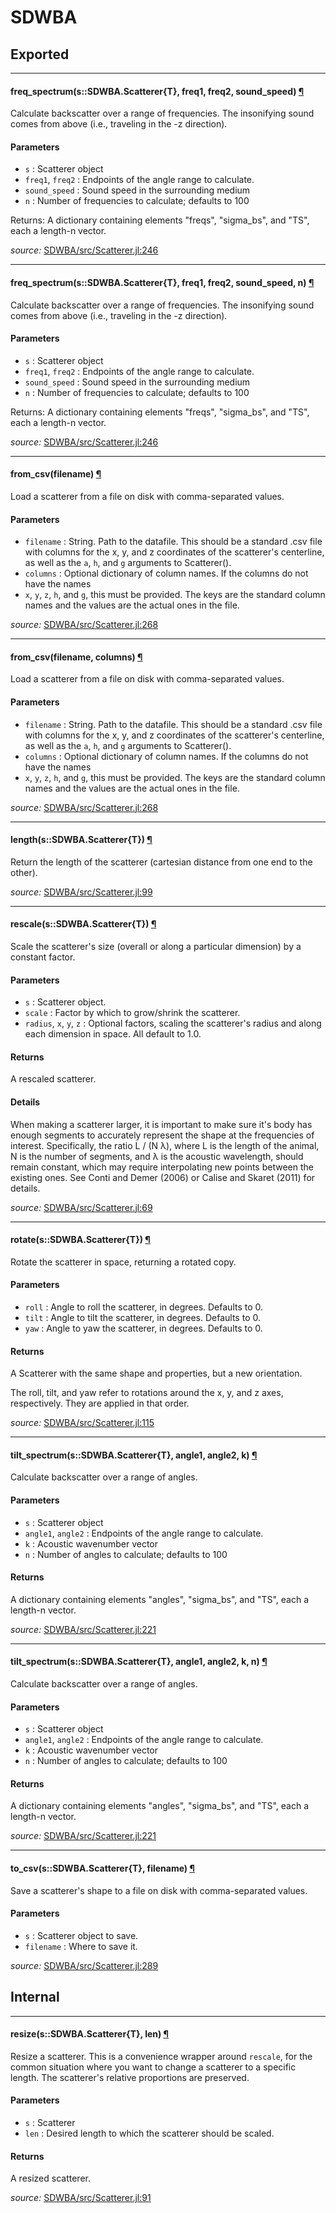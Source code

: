 # SDWBA

## Exported

---

<a id="method__freq_spectrum.1" class="lexicon_definition"></a>
#### freq_spectrum(s::SDWBA.Scatterer{T},  freq1,  freq2,  sound_speed) [¶](#method__freq_spectrum.1)
Calculate backscatter over a range of frequencies.  The insonifying sound comes
from above (i.e., traveling in the -z direction).

#### Parameters
- `s` : Scatterer object
- `freq1`, `freq2` : Endpoints of the angle range to calculate.
- `sound_speed` : Sound speed in the surrounding medium
- `n` : Number of frequencies to calculate; defaults to 100

Returns: A dictionary containing elements "freqs", "sigma_bs", and "TS",
	each a length-n vector.


*source:*
[SDWBA/src/Scatterer.jl:246](https://github.com/ElOceanografo/SDWBA.jl/tree/467c314a3aaa191258c02acf628b546a92eca941/src/Scatterer.jl#L246)

---

<a id="method__freq_spectrum.2" class="lexicon_definition"></a>
#### freq_spectrum(s::SDWBA.Scatterer{T},  freq1,  freq2,  sound_speed,  n) [¶](#method__freq_spectrum.2)
Calculate backscatter over a range of frequencies.  The insonifying sound comes
from above (i.e., traveling in the -z direction).

#### Parameters
- `s` : Scatterer object
- `freq1`, `freq2` : Endpoints of the angle range to calculate.
- `sound_speed` : Sound speed in the surrounding medium
- `n` : Number of frequencies to calculate; defaults to 100

Returns: A dictionary containing elements "freqs", "sigma_bs", and "TS",
	each a length-n vector.


*source:*
[SDWBA/src/Scatterer.jl:246](https://github.com/ElOceanografo/SDWBA.jl/tree/467c314a3aaa191258c02acf628b546a92eca941/src/Scatterer.jl#L246)

---

<a id="method__from_csv.1" class="lexicon_definition"></a>
#### from_csv(filename) [¶](#method__from_csv.1)
Load a scatterer from a file on disk with comma-separated values.

#### Parameters
- `filename` : String.  Path to the datafile.  This should be a standard .csv file 
with columns for the x, y, and z coordinates of the scatterer's centerline, as well
as the `a`, `h`, and `g` arguments to Scatterer().
- `columns` : Optional dictionary of column names. If the columns do not have the names 
- `x`, `y`, `z`, `h`, and `g`, this must be provided.  The keys are the standard column
names and the values are the actual ones in the file.


*source:*
[SDWBA/src/Scatterer.jl:268](https://github.com/ElOceanografo/SDWBA.jl/tree/467c314a3aaa191258c02acf628b546a92eca941/src/Scatterer.jl#L268)

---

<a id="method__from_csv.2" class="lexicon_definition"></a>
#### from_csv(filename,  columns) [¶](#method__from_csv.2)
Load a scatterer from a file on disk with comma-separated values.

#### Parameters
- `filename` : String.  Path to the datafile.  This should be a standard .csv file 
with columns for the x, y, and z coordinates of the scatterer's centerline, as well
as the `a`, `h`, and `g` arguments to Scatterer().
- `columns` : Optional dictionary of column names. If the columns do not have the names 
- `x`, `y`, `z`, `h`, and `g`, this must be provided.  The keys are the standard column
names and the values are the actual ones in the file.


*source:*
[SDWBA/src/Scatterer.jl:268](https://github.com/ElOceanografo/SDWBA.jl/tree/467c314a3aaa191258c02acf628b546a92eca941/src/Scatterer.jl#L268)

---

<a id="method__length.1" class="lexicon_definition"></a>
#### length(s::SDWBA.Scatterer{T}) [¶](#method__length.1)
Return the length of the scatterer (cartesian distance from one end to the other).


*source:*
[SDWBA/src/Scatterer.jl:99](https://github.com/ElOceanografo/SDWBA.jl/tree/467c314a3aaa191258c02acf628b546a92eca941/src/Scatterer.jl#L99)

---

<a id="method__rescale.1" class="lexicon_definition"></a>
#### rescale(s::SDWBA.Scatterer{T}) [¶](#method__rescale.1)
Scale the scatterer's size (overall or along a particular dimension) by a 
constant factor.

#### Parameters
- `s` : Scatterer object.
- `scale` : Factor by which to grow/shrink the scatterer.
- `radius`, `x`, `y`, `z` : Optional factors, scaling the scatterer's radius
and along each dimension in space. All default to 1.0.

#### Returns
A rescaled scatterer.

#### Details
When making a scatterer larger, it is important to make sure it's body has enough
segments to accurately represent the shape at the frequencies of interest.
Specifically, the ratio L / (N λ), where L is the length of the animal, N is the
number of segments, and λ is the acoustic wavelength, should remain constant, which
may require interpolating new points between the existing ones. See Conti and 
Demer (2006) or Calise and Skaret (2011) for details.


*source:*
[SDWBA/src/Scatterer.jl:69](https://github.com/ElOceanografo/SDWBA.jl/tree/467c314a3aaa191258c02acf628b546a92eca941/src/Scatterer.jl#L69)

---

<a id="method__rotate.1" class="lexicon_definition"></a>
#### rotate(s::SDWBA.Scatterer{T}) [¶](#method__rotate.1)
Rotate the scatterer in space, returning a rotated copy.

#### Parameters
- `roll` : Angle to roll the scatterer, in degrees. Defaults to 0.
- `tilt` : Angle to tilt the scatterer, in degrees. Defaults to 0.
- `yaw` : Angle to yaw the scatterer, in degrees. Defaults to 0.

#### Returns
A Scatterer with the same shape and properties, but a new orientation.

The roll, tilt, and yaw refer to rotations around the x, y, and z axes,
respectively. They are applied in that order.


*source:*
[SDWBA/src/Scatterer.jl:115](https://github.com/ElOceanografo/SDWBA.jl/tree/467c314a3aaa191258c02acf628b546a92eca941/src/Scatterer.jl#L115)

---

<a id="method__tilt_spectrum.1" class="lexicon_definition"></a>
#### tilt_spectrum(s::SDWBA.Scatterer{T},  angle1,  angle2,  k) [¶](#method__tilt_spectrum.1)
Calculate backscatter over a range of angles.

#### Parameters

- `s` : Scatterer object
- `angle1`, `angle2` : Endpoints of the angle range to calculate.
- `k` : Acoustic wavenumber vector
- `n` : Number of angles to calculate; defaults to 100

#### Returns

A dictionary containing elements "angles", "sigma_bs", and "TS",
each a length-n vector.


*source:*
[SDWBA/src/Scatterer.jl:221](https://github.com/ElOceanografo/SDWBA.jl/tree/467c314a3aaa191258c02acf628b546a92eca941/src/Scatterer.jl#L221)

---

<a id="method__tilt_spectrum.2" class="lexicon_definition"></a>
#### tilt_spectrum(s::SDWBA.Scatterer{T},  angle1,  angle2,  k,  n) [¶](#method__tilt_spectrum.2)
Calculate backscatter over a range of angles.

#### Parameters

- `s` : Scatterer object
- `angle1`, `angle2` : Endpoints of the angle range to calculate.
- `k` : Acoustic wavenumber vector
- `n` : Number of angles to calculate; defaults to 100

#### Returns

A dictionary containing elements "angles", "sigma_bs", and "TS",
each a length-n vector.


*source:*
[SDWBA/src/Scatterer.jl:221](https://github.com/ElOceanografo/SDWBA.jl/tree/467c314a3aaa191258c02acf628b546a92eca941/src/Scatterer.jl#L221)

---

<a id="method__to_csv.1" class="lexicon_definition"></a>
#### to_csv(s::SDWBA.Scatterer{T},  filename) [¶](#method__to_csv.1)
Save a scatterer's shape to a file on disk with comma-separated values.

#### Parameters
- `s` : Scatterer object to save.
- `filename` : Where to save it.



*source:*
[SDWBA/src/Scatterer.jl:289](https://github.com/ElOceanografo/SDWBA.jl/tree/467c314a3aaa191258c02acf628b546a92eca941/src/Scatterer.jl#L289)

## Internal

---

<a id="method__resize.1" class="lexicon_definition"></a>
#### resize(s::SDWBA.Scatterer{T},  len) [¶](#method__resize.1)
Resize a scatterer.  This is a convenience wrapper around `rescale`, for the
common situation where you want to change a scatterer to a specific length.
The scatterer's relative proportions are preserved.

#### Parameters
- `s` : Scatterer 
- `len` : Desired length to which the scatterer should be scaled.

#### Returns
A resized scatterer.


*source:*
[SDWBA/src/Scatterer.jl:91](https://github.com/ElOceanografo/SDWBA.jl/tree/467c314a3aaa191258c02acf628b546a92eca941/src/Scatterer.jl#L91)

